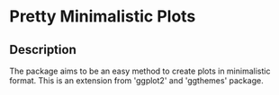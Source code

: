 # Pretty Minimalistic Plots
## Description
The package aims to be an easy method to create plots in minimalistic format. This is an extension from 'ggplot2' and 'ggthemes' package.
